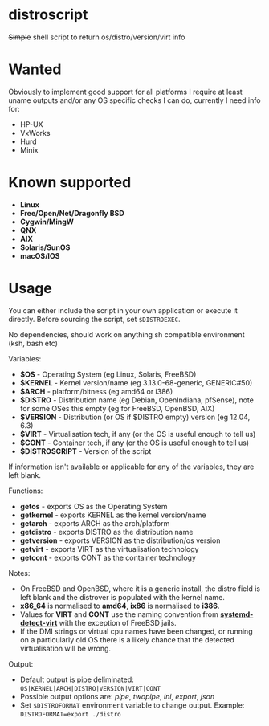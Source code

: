 distroscript
============

~~Simple~~ shell script to return os/distro/version/virt info

Wanted
======

Obviously to implement good support for all platforms I require at least uname outputs and/or any OS specific checks I can do, currently I need info for:

* HP-UX
* VxWorks
* Hurd
* Minix

Known supported
===============

* **Linux**
* **Free/Open/Net/Dragonfly BSD**
* **Cygwin/MingW**
* **QNX**
* **AIX**
* **Solaris/SunOS**
* **macOS/IOS**

Usage
=====

You can either include the script in your own application or execute it directly.
Before sourcing the script, set `$DISTROEXEC`.

No dependencies, should work on anything sh compatible environment (ksh, bash etc)

Variables:
 * **$OS**           - Operating System (eg Linux, Solaris, FreeBSD)
 * **$KERNEL**       - Kernel version/name (eg 3.13.0-68-generic, GENERIC#50)
 * **$ARCH**         - platform/bitness (eg amd64 or i386)
 * **$DISTRO**       - Distribution name (eg Debian, OpenIndiana, pfSense), note for some OSes this empty (eg for FreeBSD, OpenBSD, AIX)
 * **$VERSION**      - Distribution (or OS if $DISTRO empty) version (eg 12.04, 6.3)
 * **$VIRT**         - Virtualisation tech, if any (or the OS is useful enough to tell us)
 * **$CONT**         - Container tech, if any (or the OS is useful enough to tell us)
 * **$DISTROSCRIPT** - Version of the script

If information isn't available or applicable for any of the variables, they are left blank.

Functions:
 * **getos**         - exports OS as the Operating System
 * **getkernel**     - exports KERNEL as the kernel version/name
 * **getarch**       - exports ARCH as the arch/platform
 * **getdistro**     - exports DISTRO as the distribution name
 * **getversion**    - exports VERSION as the distribution/os version
 * **getvirt**       - exports VIRT as the virtualisation technology
 * **getcont**       - exports CONT as the container technology

Notes:
 * On FreeBSD and OpenBSD, where it is a generic install, the distro field is left blank and the distrover is populated with the kernel name.
 * **x86_64** is normalised to **amd64**, **ix86** is normalised to **i386**.
 * Values for **VIRT** and **CONT** use the naming convention from **[systemd-detect-virt](https://www.freedesktop.org/software/systemd/man/systemd-detect-virt.html "systemd-detect-virt")** with the exception of FreeBSD jails.
 * If the DMI strings or virtual cpu names have been changed, or running on a particularly old OS there is a likely chance that the detected virtualisation will be wrong.

Output:
 * Default output is pipe deliminated: `OS|KERNEL|ARCH|DISTRO|VERSION|VIRT|CONT`
 * Possible output options are: *pipe*, *twopipe*, *ini*, *export*, *json*
 * Set `$DISTROFORMAT` environment variable to change output. Example: `DISTROFORMAT=export ./distro`
